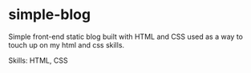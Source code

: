 # simple-blog
Simple front-end static blog built with HTML and CSS used as a way to touch up on my html and css skills.

Skills: HTML, CSS
